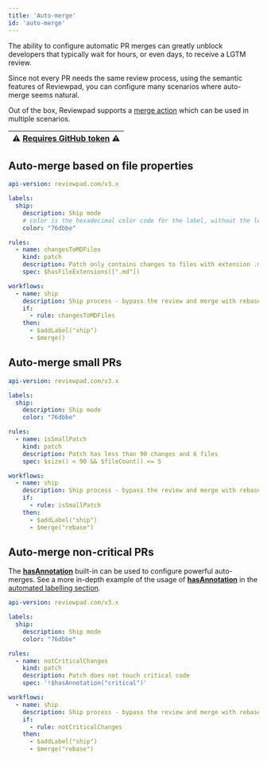 ```yaml
---
title: 'Auto-merge'
id: 'auto-merge'
---
```


The ability to configure automatic PR merges can greatly unblock developers that typically wait for hours, or even days, to receive a LGTM review.

Since not every PR needs the same review process, using the semantic features of Reviewpad, you can configure many scenarios where auto-merge seems natural.

Out of the box, Reviewpad supports a [merge action](../reviewpad-file-specification/aladino-specification/aladino-built-ins#merge) which can be used in multiple scenarios.

| :warning: [Requires GitHub token](../installation/install-reviewpad-github-action-with-a-github-token) :warning: |
| -------------------------------------------------------------------------------------------------------------------- |

## Auto-merge based on file properties

```yaml
api-version: reviewpad.com/v3.x

labels:
  ship:
    description: Ship mode
    # color is the hexadecimal color code for the label, without the leading #.
    color: "76dbbe"

rules:
  - name: changesToMDFiles
    kind: patch
    description: Patch only contains changes to files with extension .md
    spec: $hasFileExtensions([".md"])

workflows:
  - name: ship
    description: Ship process - bypass the review and merge with rebase
    if:
      - rule: changesToMDFiles
    then:
      - $addLabel("ship")
      - $merge()
```

## Auto-merge small PRs

```yaml
api-version: reviewpad.com/v3.x

labels:
  ship:
    description: Ship mode
    color: "76dbbe"

rules:
  - name: isSmallPatch
    kind: patch
    description: Patch has less than 90 changes and 6 files
    spec: $size() < 90 && $fileCount() <= 5

workflows:
  - name: ship
    description: Ship process - bypass the review and merge with rebase
    if:
      - rule: isSmallPatch
    then:
      - $addLabel("ship")
      - $merge("rebase")
```

## Auto-merge non-critical PRs

The [**hasAnnotation**](../reviewpad-file-specification/aladino-specification/aladino-built-ins#hasannotation) built-in can be used to configure powerful auto-merges. See a more in-depth example of the usage of [**hasAnnotation**](../reviewpad-file-specification/aladino-specification/aladino-built-ins#hasannotation) in the [automated labelling section](./automated-labelling/label-critical-changes-with-semantic-code-annotations.md).

```yaml
api-version: reviewpad.com/v3.x

labels:
  ship:
    description: Ship mode
    color: "76dbbe"

rules:
  - name: notCriticalChanges
    kind: patch
    description: Patch does not touch critical code
    spec: '!$hasAnnotation("critical")'

workflows:
  - name: ship
    description: Ship process - bypass the review and merge with rebase
    if:
      - rule: notCriticalChanges
    then:
      - $addLabel("ship")
      - $merge("rebase")
```